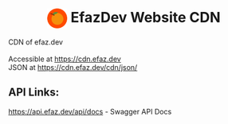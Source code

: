 <h1 align="center"><img align="center" src="https://github.com/EfazDev/efazdev-cdn/blob/main/cdn/png/logo.png?raw=true" width="40" height="40"> EfazDev Website CDN</h1>

CDN of efaz.dev<br/>
<br/>
Accessible at https://cdn.efaz.dev<br/>
JSON at https://cdn.efaz.dev/cdn/json/

## API Links:
https://api.efaz.dev/api/docs - Swagger API Docs<br/>
